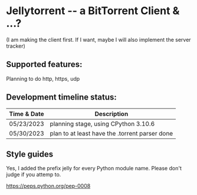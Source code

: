 # Jellytorrent -- a BitTorrent Client & ...?

(I am making the client first. If I want, maybe I will also implement the server tracker)

## Supported features:
Planning to do http, https, udp 


## Development timeline status:<br>
| Time & Date | Description |
| --- | --- |
| 05/23/2023 | planning stage, using CPython 3.10.6 |
| 05/30/2023 | plan to at least have the .torrent parser done |


## Style guides
Yes, I added the prefix jelly for every Python module name. Please don't judge if you attemp to.<br> 

https://peps.python.org/pep-0008

